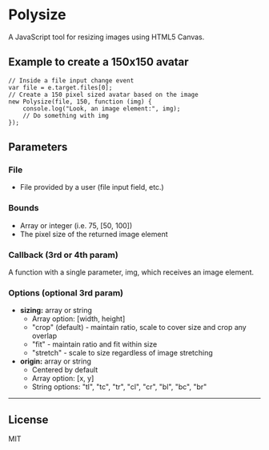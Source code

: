 # Polysize

A JavaScript tool for resizing images using HTML5 Canvas.

## Example to create a 150x150 avatar
```
// Inside a file input change event
var file = e.target.files[0];
// Create a 150 pixel sized avatar based on the image
new Polysize(file, 150, function (img) {
    console.log("Look, an image element:", img);
    // Do something with img
});
```

## Parameters

### File
  - File provided by a user (file input field, etc.)

### Bounds
  - Array or integer (i.e. 75, [50, 100])
  - The pixel size of the returned image element

### Callback (3rd or 4th param)
A function with a single parameter, img, which receives an image element.

### Options (optional 3rd param)
  - **sizing:** array or string
    - Array option: [width, height]
    - "crop" (default) - maintain ratio, scale to cover size and crop any overlap
    - "fit" - maintain ratio and fit within size
    - "stretch" - scale to size regardless of image stretching
  - **origin:** array or string
    - Centered by default
    - Array option: [x, y]
    - String options: "tl", "tc", "tr", "cl", "cr", "bl", "bc", "br"

---
## License
MIT
